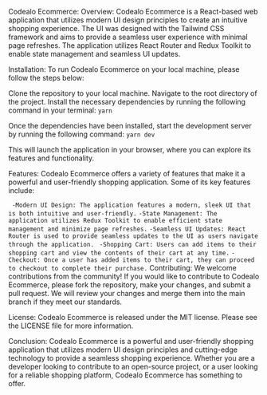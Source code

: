 Codealo Ecommerce:
Overview:
  Codealo Ecommerce is a React-based web application that utilizes modern UI design principles to create an intuitive shopping experience. The UI was designed with the Tailwind CSS framework and aims to provide a seamless user experience with minimal page refreshes. The application utilizes React Router and Redux Toolkit to enable state management and seamless UI updates.

Installation:
  To run Codealo Ecommerce on your local machine, please follow the steps below:

  Clone the repository to your local machine.
  Navigate to the root directory of the project.
  Install the necessary dependencies by running the following command in your terminal:
    `yarn`

  Once the dependencies have been installed, start the development server by running the following command:
    `yarn dev` 

  This will launch the application in your browser, where you can explore its features and functionality.

Features:
  Codealo Ecommerce offers a variety of features that make it a powerful and user-friendly shopping application. Some of its key features include:

 ` -Modern UI Design: The application features a modern, sleek UI that is both intuitive and user-friendly.`
  `-State Management: The application utilizes Redux Toolkit to enable efficient state management and minimize page refreshes.`
  `-Seamless UI Updates: React Router is used to provide seamless updates to the UI as users navigate through the application.`
 ` -Shopping Cart: Users can add items to their shopping cart and view the contents of their cart at any time.`
  `-Checkout: Once a user has added items to their cart, they can proceed to checkout to complete their purchase.`
Contributing:
  We welcome contributions from the community! If you would like to contribute to Codealo Ecommerce, please fork the repository, make your changes, and submit a pull request. We will review your changes and merge them into the main branch if they meet our standards.

License:
  Codealo Ecommerce is released under the MIT license. Please see the LICENSE file for more information.

Conclusion: 
  Codealo Ecommerce is a powerful and user-friendly shopping application that utilizes modern UI design principles and cutting-edge technology to provide a seamless shopping experience. Whether you are a developer looking to contribute to an open-source project, or a user looking for a reliable shopping platform, Codealo Ecommerce has something to offer.
